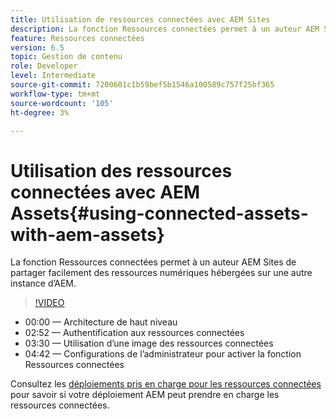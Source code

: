 ```yaml
---
title: Utilisation de ressources connectées avec AEM Sites
description: La fonction Ressources connectées permet à un auteur AEM Sites de partager facilement des ressources numériques hébergées sur une autre instance d’AEM.
feature: Ressources connectées
version: 6.5
topic: Gestion de contenu
role: Developer
level: Intermediate
source-git-commit: 7200601c1b59bef5b1546a100589c757f25bf365
workflow-type: tm+mt
source-wordcount: '105'
ht-degree: 3%

---
```



# Utilisation des ressources connectées avec AEM Assets{#using-connected-assets-with-aem-assets}

La fonction Ressources connectées permet à un auteur AEM Sites de partager facilement des ressources numériques hébergées sur une autre instance d’AEM.

>[!VIDEO](https://video.tv.adobe.com/v/26060?quality=12&learn=on)

* 00:00 — Architecture de haut niveau
* 02:52 — Authentification aux ressources connectées
* 03:30 — Utilisation d’une image des ressources connectées
* 04:42 — Configurations de l’administrateur pour activer la fonction Ressources connectées

Consultez les [déploiements pris en charge pour les ressources connectées](https://experienceleague.adobe.com/docs/experience-manager-65/assets/using/use-assets-across-connected-assets-instances.html#prerequisites) pour savoir si votre déploiement AEM peut prendre en charge les ressources connectées.